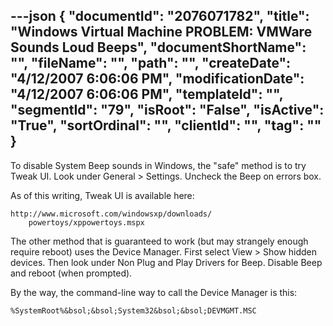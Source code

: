---json
{
  "documentId": "2076071782",
  "title": "Windows Virtual Machine PROBLEM: VMWare Sounds Loud Beeps",
  "documentShortName": "",
  "fileName": "",
  "path": "",
  "createDate": "4/12/2007 6:06:06 PM",
  "modificationDate": "4/12/2007 6:06:06 PM",
  "templateId": "",
  "segmentId": "79",
  "isRoot": "False",
  "isActive": "True",
  "sortOrdinal": "",
  "clientId": "",
  "tag": ""
}
---

To disable System Beep sounds in Windows, the &quot;safe&quot; method is to try Tweak UI. Look under General &gt; Settings. Uncheck the Beep on errors box.

As of this writing, Tweak UI is available here:

    http://www.microsoft.com/windowsxp/downloads/
        powertoys/xppowertoys.mspx

The other method that is guaranteed to work (but may strangely enough require reboot) uses the Device Manager. First select View &gt; Show hidden devices. Then look under Non Plug and Play Drivers for Beep. Disable Beep and reboot (when prompted).

By the way, the command-line way to call the Device Manager is this:

    %SystemRoot%&bsol;&bsol;System32&bsol;&bsol;DEVMGMT.MSC

